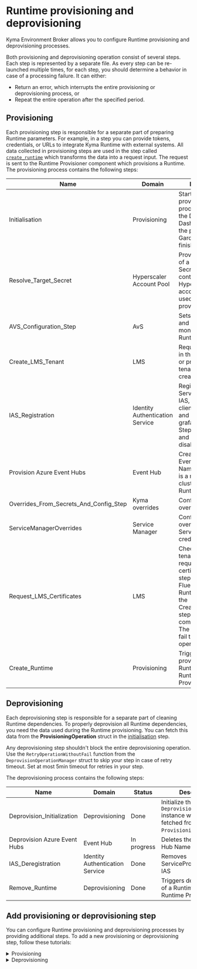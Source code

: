 # Runtime provisioning and deprovisioning

Kyma Environment Broker allows you to configure Runtime provisioning and deprovisioning processes. 

Both provisioning and deprovisioning operation consist of several steps. Each step is represented by a separate file. As every step can be re-launched multiple times, for each step, you should determine a behavior in case of a processing failure. It can either:
- Return an error, which interrupts the entire provisioning or deprovisioning process, or 
- Repeat the entire operation after the specified period. 

## Provisioning

Each provisioning step is responsible for a separate part of preparing Runtime parameters. For example, in a step you can provide tokens, credentials, or URLs to integrate Kyma Runtime with external systems. All data collected in provisioning steps are used in the step called [`create_runtime`](https://github.com/kyma-incubator/compass/blob/master/components/kyma-environment-broker/internal/process/provisioning/create_runtime.go) which transforms the data into a request input. The request is sent to the Runtime Provisioner component which provisions a Runtime.
The provisioning process contains the following steps:

| Name                                   | Domain                   | Description                                                                                                                                     | Owner            |
|----------------------------------------|--------------------------|-------------------------------------------------------------------------------------------------------------------------------------------------|------------------|
| Initialisation                         | Provisioning             | Starts the provisioning process and asks the Director for the Dashboard URL if the provisioning in Gardener is finished.                                | @jasiu001        |
| Resolve_Target_Secret                  | Hyperscaler Account Pool | Provides the name of a Gardener Secret that contains  Hypescaler account credentials used during cluster provisioning.                                | @koala7659       |
| AVS_Configuration_Step                 | AvS                      | Sets up external and internal monitoring of Kyma Runtime.                                      | @abbi-guarav     |
| Create_LMS_Tenant                      | LMS                      | Requests a tenant in the LMS system or provides a tenant ID if it was created before.                                                              | @piotrmiskiewicz |
| IAS_Registration                       | Identity Authentication Service | Registers new ServiceProvider on IAS, generates client ID and secret and inserts to grafana overrides. Step is not required and can be disabled. | @jasiu001 |
| Provision Azure Event Hubs             | Event Hub                | Creates the Azure Event Hub Namespace which is a managed Kafka cluster for a Kyma Runtime.                                                       | @anishj0shi      |
| Overrides_From_Secrets_And_Config_Step | Kyma overrides           | Configures default overrides for Kyma.                                                                                                          | @jasiu001        |
| ServiceManagerOverrides                | Service Manager          | Configures overrides with Service Manager credentials.                                                                                          | @mszostok        |
| Request_LMS_Certificates               | LMS                      | Checks if the LMS tenant is ready and requests certificates. The step configures Fluent Bit in a Kyma Runtime. It requires the Create_LMS_Tenant step to be completed before. The step does not fail the provisioning operation. | @piotrmiskiewicz |
| Create_Runtime                         | Provisioning             | Triggers provisioning of a Runtime in the Runtime Provisioner.                                                                                                       | @jasiu001        |

## Deprovisioning

Each deprovisioning step is responsible for a separate part of cleaning Runtime dependencies. To properly deprovision all Runtime dependencies, you need the data used during the Runtime provisioning. You can fetch this data from the **ProvisioningOperation** struct in the [initialisation](https://github.com/kyma-incubator/compass/blob/master/components/kyma-environment-broker/internal/process/deprovisioning/initialisation.go#L46) step.

Any deprovisioning step shouldn't block the entire deprovisioning operation. Use the `RetryOperationWithoutFail` function from the `DeprovisionOperationManager` struct to skip your step in case of retry timeout. Set at most 5min timeout for retries in your step.

The deprovisioning process contains the following steps:

| Name                         | Domain         | Status      | Description                                                                            | Owner     |
|------------------------------|----------------|-------------|----------------------------------------------------------------------------------------|-----------|
| Deprovision_Initialization   | Deprovisioning | Done        | Initialize the `DeprovisioningOperation` instance with data fetched from the `ProvisioningOperation`. | @polskikiel |
| Deprovision Azure Event Hubs | Event Hub      | In progress | Deletes the Azure Event Hub Namespace.                                                  | @montaro  |
| IAS_Deregistration           | Identity Authentication Service | Done | Removes ServiceProvider from IAS | @jasiu001 |
| Remove_Runtime               | Deprovisioning | Done        | Triggers deprovisioning of a Runtime in the Runtime Provisioner.                                            | @polskikiel |


## Add provisioning or deprovisioning step

You can configure Runtime provisioning and deprovisioning processes by providing additional steps. To add a new provisioning or deprovisioning step, follow these tutorials:

<div tabs name="runtime-provisioning-deprovisioning" group="runtime-provisioning-deprovisioning">
  <details>
  <summary label="provisioning">
  Provisioning
  </summary>
      
1. Create a new file in [this](https://github.com/kyma-incubator/compass/blob/master/components/kyma-environment-broker/internal/process/provisioning) directory. 

2. Implement this interface in your provisioning step:

    ```go
    type Step interface {
        Name() string
        Run(operation internal.ProvisioningOperation, logger logrus.FieldLogger) (internal.ProvisioningOperation, time.Duration, error)
    }
    ```

    - `Name()` method returns the name of the step that is used in logs.
    - `Run()` method implements the functionality of the step. The method receives operations as an argument to which it can add appropriate overrides or save other used variables.
    

    ```go
    operation.InputCreator.SetOverrides(COMPONENT_NAME, []*gqlschema.ConfigEntryInput{
        {
            Key:   "path.to.key",
            Value: SOME_VALUE,
        },
        {
            Key:    "path.to.secret",
            Value:  SOME_VALUE,
            Secret: ptr.Bool(true),
        },
    })
    ```

    If your functionality contains long-term processes, you can store data in the storage.
    To do this, add this field to the provisioning operation in which you want to save data:

    ```go
    type ProvisioningOperation struct {
        Operation `json:"-"`
    
        // These fields are serialized to JSON and stored in the storage
        LmsTenantID            string `json:"lms_tenant_id"`
        ProvisioningParameters string `json:"provisioning_parameters"`
    
        NewFieldFromCustomStep string `json:"new_field_from_custom_step"`    
    
        // These fields are not stored in the storage
        InputCreator ProvisionInputCreator `json:"-"`
    }
    ```

    By saving data in the storage, you can check if you already have the necessary data and avoid time-consuming processes.       You should always return the modified operation from the method. 

    See the example of the step implementation:

    ```go
    package provisioning
    
    import (
        "encoding/json"
        "net/http"
        "time"
    
        "github.com/kyma-incubator/compass/components/provisioner/pkg/gqlschema"
        "github.com/kyma-incubator/compass/components/kyma-environment-broker/internal"
        "github.com/kyma-incubator/compass/components/kyma-environment-broker/internal/storage"
    
        "github.com/sirupsen/logrus"
    )
    
    type HelloWorldStep struct {
        operationStorage storage.Operations
        client           *http.Client
    }
    
    type ExternalBodyResponse struct {
        data  string
        token string
    }
    
    func NewHelloWorldStep(operationStorage storage.Operations, client *http.Client) *HelloWorldStep {
        return &HelloWorldStep{
            operationStorage: operationStorage,
            client:           client,
        }
    }
    
    func (s *HelloWorldStep) Name() string {
        return "Hello_World"
    }
    
    // Your step can be repeated in case any other step fails, even if your step has already done its job
    func (s *HelloWorldStep) Run(operation internal.ProvisioningOperation, log *logrus.Entry) (internal.ProvisioningOperation, time.Duration, error) {
        log.Info("Start step")
   
        // Check whether your step should be run or if its job has been done in the previous iteration
        // All non-save operation data are empty (e.g. InputCreator overrides)
    
        // Add your logic here
    
        // Add a call to an external service (optional)
        response, err := s.client.Get("http://example.com")
        if err != nil {
            // Error during a call to an external service may be temporary so you should return time.Duration 
            // All steps will be repeated in X seconds/minutes
            return operation, 1 * time.Second, nil
        }
        defer response.Body.Close()
    
        body := ExternalBodyResponse{}
        err = json.NewDecoder(response.Body).Decode(&body)
        if err != nil {
            log.Errorf("error: %s", err)
            // Handle a process failure by returning an error or time.Duration
        }
    
        // If a call or any other action is time-consuming, you can save the result in the operation
        // If you need an extra field in the ProvisioningOperation structure, add it first
        // in the step below; beforehand, you can check if a given value already exists in the operation
        operation.HelloWorlds = body.data
        updatedOperation, err := s.operationStorage.UpdateProvisioningOperation(operation)
        if err != nil {
            log.Errorf("error: %s", err)
            // Handle a process failure by returning an error or time.Duration
        }
    
        // If your step finishes with data which should be added to override used during the Runtime provisioning,
        // add an extra value to operation.InputCreator, then return the updated version of the Application
        updatedOperation.InputCreator.SetOverrides("component-name", []*gqlschema.ConfigEntryInput{
            {
                Key:   "some.key",
                Value: body.token,
            },
        })
    
        // Return the updated version of the Application
        return *updatedOperation, 0, nil
    }
    ```

3. Add the step to the [`/cmd/broker/main.go`](https://github.com/kyma-incubator/compass/blob/master/components/kyma-environment-broker/cmd/broker/main.go) file:

    ```go
    provisioningSteps := []struct {
   		weight   int
   		step     provisioning.Step
   	}{
   		{
   			weight: 1,
   			step:   provisioning.NewHelloWorldStep(db.Operations(), &http.Client{}),
   		},
    }
    ```

    The weight of the step should be greater than or equal to 1. If you want the step to be performed before a call to the Runtime Provisioner, its weight must be lower than the weight of the `create_runtime` step.
    
  </details>
  <details>
  <summary label="deprovisioning">
  Deprovisioning
  </summary>
    
  1. Create a new file in [this](https://github.com/kyma-incubator/compass/blob/master/components/kyma-environment-broker/internal/process/deprovisioning) directory. 

2. Implement this interface in your deprovisioning step:

    ```go
    type Step interface {
        Name() string
        Run(operation internal.DeprovisioningOperation, logger logrus.FieldLogger) (internal.DeprovisioningOperation, time.Duration, error)
    }
    ```

    - `Name()` method returns the name of the step that is used in logs.
    - `Run()` method implements the functionality of the step. The method receives operations as an argument to which it can add appropriate overrides or save other used variables.
    

    If your functionality contains long-term processes, you can store data in the storage.
    To do this, add this field to the deprovisioning operation in which you want to save data:

    ```go
    type DeprovisioningOperation struct {
        Operation `json:"-"`
        
        // add additional data here
    }
    ```

    By saving data in the storage, you can check if you already have the necessary data and avoid time-consuming processes.       You should always return the modified operation from the method. 

    See the example of the step implementation:

    ```go
    package deprovisioning
    
    import (
        "encoding/json"
        "net/http"
        "time"
    
        "github.com/kyma-incubator/compass/components/provisioner/pkg/gqlschema"
        "github.com/kyma-incubator/compass/components/kyma-environment-broker/internal"
        "github.com/kyma-incubator/compass/components/kyma-environment-broker/internal/storage"
    
        "github.com/sirupsen/logrus"
    )
    
    type HelloWorldStep struct {
        operationStorage storage.Operations
        client           *http.Client
    }
    
    type ExternalBodyResponse struct {
        data  string
        token string
    }
    
    func NewHelloWorldStep(operationStorage storage.Operations, client *http.Client) *HelloWorldStep {
        return &HelloWorldStep{
            operationStorage: operationStorage,
            client:           client,
        }
    }
    
    func (s *HelloWorldStep) Name() string {
        return "Hello_World"
    }
    
    // Your step can be repeated in case any other step fails, even if your step has already done its job
    func (s *HelloWorldStep) Run(operation internal.DeprovisioningOperation, log *logrus.Entry) (internal.DeprovisioningOperation, time.Duration, error) {
        log.Info("Start step")
   
        // Check whether your step should be run or if its job has been done in the previous iteration
        // All non-save operation data are empty (e.g. InputCreator overrides)
    
        // Add your logic here
    
        // Add a call to an external service (optional)
        response, err := s.client.Get("http://example.com")
        if err != nil {
            // Error during a call to an external service may be temporary so you should return time.Duration 
            // All steps will be repeated in X seconds/minutes
            return operation, 1 * time.Second, nil
        }
        defer response.Body.Close()
    
        body := ExternalBodyResponse{}
        err = json.NewDecoder(response.Body).Decode(&body)
        if err != nil {
            log.Errorf("error: %s", err)
            // Handle a process failure by returning an error or time.Duration
        }
    
        // If a call or any other action is time-consuming, you can save the result in the operation
        // If you need an extra field in the DeprovisioningOperation structure, add it first
        // in the step below; beforehand, you can check if a given value already exists in the operation
        operation.HelloWorlds = body.data
        updatedOperation, err := s.operationStorage.UpdateDeprovisioningOperation(operation)
        if err != nil {
            log.Errorf("error: %s", err)
            // Handle a process failure by returning an error or time.Duration
        }
    
        // If your step finishes with data which should be added to override used during the Runtime deprovisioning,
        // add an extra value to operation.InputCreator, then return the updated version of the Application
        updatedOperation.InputCreator.SetOverrides("component-name", []*gqlschema.ConfigEntryInput{
            {
                Key:   "some.key",
                Value: body.token,
            },
        })
    
        // Return the updated version of the Application
        return *updatedOperation, 0, nil
    }
    ```

3. Add the step to the [`/cmd/broker/main.go`](https://github.com/kyma-incubator/compass/blob/master/components/kyma-environment-broker/cmd/broker/main.go) file:

    ```go
    deprovisioningSteps := []struct {
   		weight   int
   		step     deprovisioning.Step
   	}{
   		{
   			weight: 1,
   			step:   deprovisioning.NewHelloWorldStep(db.Operations(), &http.Client{}),
   		},
    }
    ```

    The weight of the step should be greater than or equal to 1. If you want the step to be performed before a call to the Runtime Provisioner, its weight must be lower than the weight of the `remove_runtime` step.
    
   </details>
</div>

